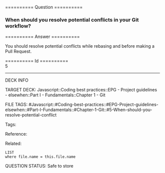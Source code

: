 ========== Question ==========  

### When should you resolve potential conflicts in your Git workflow?  

========== Answer ==========  

You should resolve potential conflicts while rebasing and before making a Pull Request.

========== Id ==========  
5

---

DECK INFO

TARGET DECK: Javascript::Coding best practices::EPG - Project guidelines - elsewhen::Part I - Fundamentals::Chapter 1 - Git

FILE TAGS: #Javascript::#Coding-best-practices::#EPG-Project-guidelines-elsewhen::#Part-I-Fundamentals::#Chapter-1-Git::#5-When-should-you-resolve-potential-conflict

Tags:

Reference:

Related:

```dataview
LIST
where file.name = this.file.name
```

QUESTION STATUS: Safe to store
